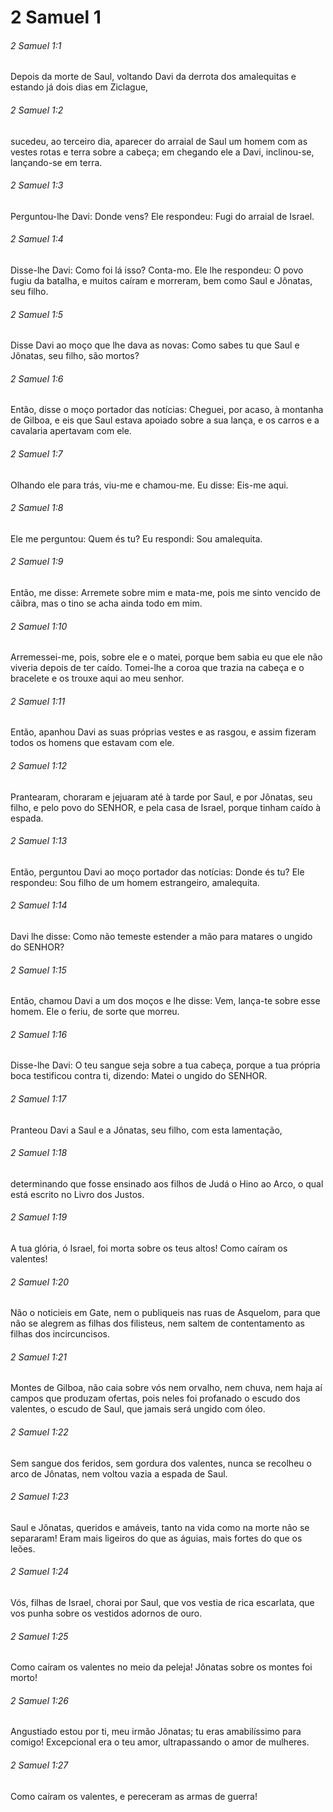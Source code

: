 # 2 Samuel 1

###### 2 Samuel 1:1

Depois da morte de Saul, voltando Davi da derrota dos amalequitas e estando já dois dias em Ziclague,

###### 2 Samuel 1:2

sucedeu, ao terceiro dia, aparecer do arraial de Saul um homem com as vestes rotas e terra sobre a cabeça; em chegando ele a Davi, inclinou-se, lançando-se em terra.

###### 2 Samuel 1:3

Perguntou-lhe Davi: Donde vens? Ele respondeu: Fugi do arraial de Israel.

###### 2 Samuel 1:4

Disse-lhe Davi: Como foi lá isso? Conta-mo. Ele lhe respondeu: O povo fugiu da batalha, e muitos caíram e morreram, bem como Saul e Jônatas, seu filho.

###### 2 Samuel 1:5

Disse Davi ao moço que lhe dava as novas: Como sabes tu que Saul e Jônatas, seu filho, são mortos?

###### 2 Samuel 1:6

Então, disse o moço portador das notícias: Cheguei, por acaso, à montanha de Gilboa, e eis que Saul estava apoiado sobre a sua lança, e os carros e a cavalaria apertavam com ele.

###### 2 Samuel 1:7

Olhando ele para trás, viu-me e chamou-me. Eu disse: Eis-me aqui.

###### 2 Samuel 1:8

Ele me perguntou: Quem és tu? Eu respondi: Sou amalequita.

###### 2 Samuel 1:9

Então, me disse: Arremete sobre mim e mata-me, pois me sinto vencido de cãibra, mas o tino se acha ainda todo em mim.

###### 2 Samuel 1:10

Arremessei-me, pois, sobre ele e o matei, porque bem sabia eu que ele não viveria depois de ter caído. Tomei-lhe a coroa que trazia na cabeça e o bracelete e os trouxe aqui ao meu senhor.

###### 2 Samuel 1:11

Então, apanhou Davi as suas próprias vestes e as rasgou, e assim fizeram todos os homens que estavam com ele.

###### 2 Samuel 1:12

Prantearam, choraram e jejuaram até à tarde por Saul, e por Jônatas, seu filho, e pelo povo do SENHOR, e pela casa de Israel, porque tinham caído à espada.

###### 2 Samuel 1:13

Então, perguntou Davi ao moço portador das notícias: Donde és tu? Ele respondeu: Sou filho de um homem estrangeiro, amalequita.

###### 2 Samuel 1:14

Davi lhe disse: Como não temeste estender a mão para matares o ungido do SENHOR?

###### 2 Samuel 1:15

Então, chamou Davi a um dos moços e lhe disse: Vem, lança-te sobre esse homem. Ele o feriu, de sorte que morreu.

###### 2 Samuel 1:16

Disse-lhe Davi: O teu sangue seja sobre a tua cabeça, porque a tua própria boca testificou contra ti, dizendo: Matei o ungido do SENHOR.

###### 2 Samuel 1:17

Pranteou Davi a Saul e a Jônatas, seu filho, com esta lamentação,

###### 2 Samuel 1:18

determinando que fosse ensinado aos filhos de Judá o Hino ao Arco, o qual está escrito no Livro dos Justos.

###### 2 Samuel 1:19

A tua glória, ó Israel, foi morta sobre os teus altos! Como caíram os valentes!

###### 2 Samuel 1:20

Não o noticieis em Gate, nem o publiqueis nas ruas de Asquelom, para que não se alegrem as filhas dos filisteus, nem saltem de contentamento as filhas dos incircuncisos.

###### 2 Samuel 1:21

Montes de Gilboa, não caia sobre vós nem orvalho, nem chuva, nem haja aí campos que produzam ofertas, pois neles foi profanado o escudo dos valentes, o escudo de Saul, que jamais será ungido com óleo.

###### 2 Samuel 1:22

Sem sangue dos feridos, sem gordura dos valentes, nunca se recolheu o arco de Jônatas, nem voltou vazia a espada de Saul.

###### 2 Samuel 1:23

Saul e Jônatas, queridos e amáveis, tanto na vida como na morte não se separaram! Eram mais ligeiros do que as águias, mais fortes do que os leões.

###### 2 Samuel 1:24

Vós, filhas de Israel, chorai por Saul, que vos vestia de rica escarlata, que vos punha sobre os vestidos adornos de ouro.

###### 2 Samuel 1:25

Como caíram os valentes no meio da peleja! Jônatas sobre os montes foi morto!

###### 2 Samuel 1:26

Angustiado estou por ti, meu irmão Jônatas; tu eras amabilíssimo para comigo! Excepcional era o teu amor, ultrapassando o amor de mulheres.

###### 2 Samuel 1:27

Como caíram os valentes, e pereceram as armas de guerra!

